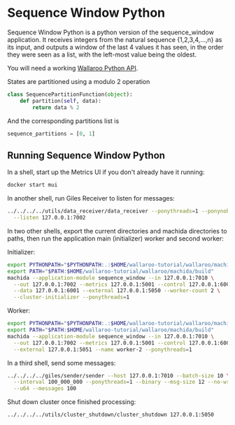 # Sequence Window Python

Sequence Window Python is a python version of the sequence_window application.
It receives integers from the natural sequence {1,2,3,4,...,n} as its input, and outputs a window of the last 4 values it has seen, in the order they were seen as a list, with the left-most value being the oldest.

You will need a working [Wallaroo Python API](/book/python/intro.md).

States are partitioned using a modulo 2 operation

```python
class SequencePartitionFunction(object):
    def partition(self, data):
        return data % 2
```

And the corresponding partitions list is

```python
sequence_partitions = [0, 1]
```

## Running Sequence Window Python

In a shell, start up the Metrics UI if you don't already have it running:

```bash
docker start mui
```

In another shell, run Giles Receiver to listen for messages:

```bash
../../../../utils/data_receiver/data_receiver --ponythreads=1 --ponynoblock \
  --listen 127.0.0.1:7002
```

In two other shells, export the current directories and machida directories to paths, then run the application main (initializer) worker and second worker:

Initializer:

```bash
export PYTHONPATH="$PYTHONPATH:.:$HOME/wallaroo-tutorial/wallaroo/machida"
export PATH="$PATH:$HOME/wallaroo-tutorial/wallaroo/machida/build"
machida --application-module sequence_window --in 127.0.0.1:7010 \
  --out 127.0.0.1:7002 --metrics 127.0.0.1:5001 --control 127.0.0.1:6000 \
  --data 127.0.0.1:6001 --external 127.0.0.1:5050 --worker-count 2 \
  --cluster-initializer --ponythreads=1
```

Worker:

```bash
export PYTHONPATH="$PYTHONPATH:.:$HOME/wallaroo-tutorial/wallaroo/machida"
export PATH="$PATH:$HOME/wallaroo-tutorial/wallaroo/machida/build"
machida --application-module sequence_window --in 127.0.0.1:7010 \
  --out 127.0.0.1:7002 --metrics 127.0.0.1:5001 --control 127.0.0.1:6000 \
  --external 127.0.0.1:5051 --name worker-2 --ponythreads=1
```

In a third shell, send some messages:

```bash
../../../../giles/sender/sender --host 127.0.0.1:7010 --batch-size 10 \
  --interval 100_000_000 --ponythreads=1 --binary --msg-size 12 --no-write \
  --u64 --messages 100
```

Shut down cluster once finished processing:

```bash
../../../../utils/cluster_shutdown/cluster_shutdown 127.0.0.1:5050
```
